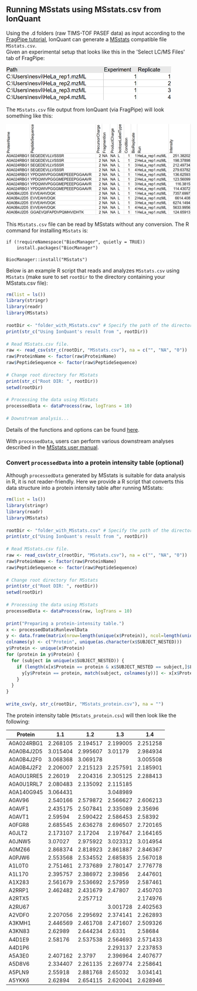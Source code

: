 ## Running MSstats using MSstats.csv from IonQuant

Using the .d folders (raw TIMS-TOF PASEF data) as input according to the [FragPipe tutorial](https://msfragger.nesvilab.org/tutorial_fragpipe.html#for-reports-with-results-from-different-fractionated-replicates-shown-in-separate-columns), IonQuant can generate a [MSstats](https://bioconductor.org/packages/release/bioc/html/MSstats.html) compatible file `MSstats.csv`.  
Given an experimental setup that looks like this in the 'Select LC/MS Files' tab of FragPipe:

<img src="https://raw.githubusercontent.com/Nesvilab/MSFragger/master/images/fragpipe_LCMS_msstats.png" width="450"/>

The `MSstats.csv` file output from IonQuant (via FragPipe) will look something like this:

<img src="https://raw.githubusercontent.com/Nesvilab/MSFragger/master/images/fragpipe_table_to_msstats.png" width="700"/>

<!---
| ProteinName | PeptideSequence             | PrecursorCharge | FragmentIon | ProductCharge | IsotopeLabelType | Condition | BioReplicate | Run                                                                        | Intensity |
|-------------|-----------------------------|-----------------|-------------|---------------|------------------|-----------|--------------|----------------------------------------------------------------------------|-----------|
| A0A024RBG1  | SEQEDEVLLVSSSR              | 2               | NA          | NA            | L                | 1         | 1            | 20180819_TIMS2_12-2_AnBr_SA_200ng_HeLa_50cm_120min_100ms_11CT_1_A1_01_2767 | 251.38202 |
| A0A024RBG1  | SEQEDEVLLVSSSR              | 2               | NA          | NA            | L                | 1         | 2            | 20180819_TIMS2_12-2_AnBr_SA_200ng_HeLa_50cm_120min_100ms_11CT_2_A1_01_2768 | 198.37898 |
| A0A024RBG1  | SEQEDEVLLVSSSR              | 2               | NA          | NA            | L                | 1         | 3            | 20180819_TIMS2_12-2_AnBr_SA_200ng_HeLa_50cm_120min_100ms_11CT_3_A1_01_2769 | 212.49734 |
| A0A024RBG1  | SEQEDEVLLVSSSR              | 2               | NA          | NA            | L                | 1         | 4            | 20180819_TIMS2_12-2_AnBr_SA_200ng_HeLa_50cm_120min_100ms_11CT_4_A1_01_2770 | 279.63782 |
| A0A024RBG1  | YPDQWIVPGGGMEPEEEPGGAAVR    | 2               | NA          | NA            | L                | 1         | 1            | 20180819_TIMS2_12-2_AnBr_SA_200ng_HeLa_50cm_120min_100ms_11CT_1_A1_01_2767 | 136.62593 |
| A0A024RBG1  | YPDQWIVPGGGMEPEEEPGGAAVR    | 2               | NA          | NA            | L                | 1         | 2            | 20180819_TIMS2_12-2_AnBr_SA_200ng_HeLa_50cm_120min_100ms_11CT_2_A1_01_2768 | 123.56099 |
| A0A024RBG1  | YPDQWIVPGGGMEPEEEPGGAAVR    | 2               | NA          | NA            | L                | 1         | 3            | 20180819_TIMS2_12-2_AnBr_SA_200ng_HeLa_50cm_120min_100ms_11CT_3_A1_01_2769 | 116.3815  |
| A0A024RBG1  | YPDQWIVPGGGMEPEEEPGGAAVR    | 2               | NA          | NA            | L                | 1         | 4            | 20180819_TIMS2_12-2_AnBr_SA_200ng_HeLa_50cm_120min_100ms_11CT_4_A1_01_2770 | 114.43072 |
-->

This `MSstats.csv` file can be read by MSstats without any conversion. The R command for installing `MSstats` is:

```shell
if (!requireNamespace("BiocManager", quietly = TRUE))
    install.packages("BiocManager")

BiocManager::install("MSstats")
```

Below is an example R script that reads and analyzes `MSstats.csv` using `MSstats` (make sure to set `rootDir` to the directory containing your MSstats.csv file):

```R
rm(list = ls())
library(stringr)
library(readr)
library(MSstats)

rootDir <- "folder_with_MSstats.csv" # Specify the path of the directory containing MSstats.csv.
print(str_c("Using IonQuant's result from ", rootDir))

# Read MSstats.csv file.
raw <- read_csv(str_c(rootDir, "MSstats.csv"), na = c("", "NA", "0"))
raw$ProteinName <- factor(raw$ProteinName)
raw$PeptideSequence <- factor(raw$PeptideSequence)

# Change root directory for MSstats
print(str_c("Root DIR: ", rootDir))
setwd(rootDir)

# Processing the data using MSstats
processedData <- dataProcess(raw, logTrans = 10)

# Downstream analysis...

```

Details of the functions and options can be found [here](https://bioconductor.org/packages/release/bioc/manuals/MSstats/man/MSstats.pdf).

With `processedData`, users can perform various downstream analyses described in the [MSstats user manual](http://msstats.org/wp-content/uploads/2020/02/MSstats_v3.18.1_manual_2020Feb26-v2.pdf).


### Convert `processedData` into a protein intensity table (optional)
Although `processedData` generated by MSstats is suitable for data analysis in R, it is not reader-friendly. Here we provide a R script that converts this data structure into a protein intensity table after running MSstats:

```R
rm(list = ls())
library(stringr)
library(readr)
library(MSstats)

rootDir <- "folder_with_MSstats.csv" # Specify the path of the directory containing MSstats.csv.
print(str_c("Using IonQuant's result from ", rootDir))

# Read MSstats.csv file.
raw <- read_csv(str_c(rootDir, "MSstats.csv"), na = c("", "NA", "0"))
raw$ProteinName <- factor(raw$ProteinName)
raw$PeptideSequence <- factor(raw$PeptideSequence)

# Change root directory for MSstats
print(str_c("Root DIR: ", rootDir))
setwd(rootDir)

# Processing the data using MSstats
processedData <- dataProcess(raw, logTrans = 10)

print("Preparing a protein-intensity table.")
x <- processedData$RunlevelData
y <- data.frame(matrix(nrow=length(unique(x$Protein)), ncol=length(unique(x$SUBJECT_NESTED)) + 1))
colnames(y) <- c("Protein", unique(as.character(x$SUBJECT_NESTED)))
y$Protein <- unique(x$Protein)
for (protein in y$Protein) {
  for (subject in unique(x$SUBJECT_NESTED)) {
    if (length(x[x$Protein == protein & x$SUBJECT_NESTED == subject,]$LogIntensities) > 0) {
      y[y$Protein == protein, match(subject, colnames(y))] <- x[x$Protein == protein & x$SUBJECT_NESTED == subject,]$LogIntensities
    }
  }
}

write_csv(y, str_c(rootDir, "MSstats_protein.csv"), na = "")
```

The protein intensity table (`MSstats_protein.csv`) will then look like the following:

| Protein    | 1.1      | 1.2      | 1.3      | 1.4      |
|------------|----------|----------|----------|----------|
| A0A024RBG1 | 2.268105 | 2.194517 | 2.199005 | 2.251258 |
| A0A0B4J2D5 | 3.015404 | 2.995607 | 3.01179  | 2.984934 |
| A0A0B4J2F0 | 3.068368 | 3.069178 |          | 3.005508 |
| A0A0B4J2F2 | 2.206007 | 2.215123 | 2.257591 | 2.185901 |
| A0A0U1RRE5 | 2.26019  | 2.204316 | 2.305125 | 2.288413 |
| A0A0U1RRL7 | 2.080483 | 2.135092 | 2.115185 |          |
| A0A140G945 | 3.064431 |          | 3.048989 |          |
| A0AV96     | 2.540166 | 2.579872 | 2.566627 | 2.606213 |
| A0AVF1     | 2.435175 | 2.507841 | 2.335089 | 2.35696  |
| A0AVT1     | 2.59594  | 2.590422 | 2.586453 | 2.58392  |
| A0FGR8     | 2.685545 | 2.636278 | 2.696507 | 2.720165 |
| A0JLT2     | 2.173107 | 2.17204  | 2.197647 | 2.164165 |
| A0JNW5     | 3.07027  | 2.975922 | 3.023312 | 3.014954 |
| A0MZ66     | 2.868374 | 2.818923 | 2.861887 | 2.846367 |
| A0PJW6     | 2.553568 | 2.534552 | 2.685835 | 2.567018 |
| A1L0T0     | 2.751461 | 2.737689 | 2.780147 | 2.776778 |
| A1L170     | 2.395757 | 2.386972 | 2.39856  | 2.447601 |
| A1X283     | 2.561679 | 2.536692 | 2.57959  | 2.587461 |
| A2RRP1     | 2.462482 | 2.431679 | 2.47807  | 2.450703 |
| A2RTX5     |          | 2.257712 |          | 2.174976 |
| A2RU67     |          |          | 3.001728 | 2.402563 |
| A2VDF0     | 2.207056 | 2.295692 | 2.374141 | 2.262893 |
| A3KMH1     | 2.446569 | 2.461708 | 2.471607 | 2.509326 |
| A3KN83     | 2.62989  | 2.644234 | 2.6331   | 2.58684  |
| A4D1E9     | 2.58176  | 2.537538 | 2.564693 | 2.571433 |
| A4D1P6     |          |          | 2.293137 | 2.237853 |
| A5A3E0     | 2.407162 | 2.3797   | 2.396964 | 2.407677 |
| A5D8V6     | 2.334407 | 2.261135 | 2.269774 | 2.258641 |
| A5PLN9     | 2.55918  | 2.881768 | 2.65032  | 3.034141 |
| A5YKK6     | 2.62894  | 2.654115 | 2.620041 | 2.628946 |
